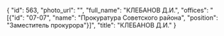 {
    "id": 563,
    "photo_url": "",
    "full_name": "КЛЕБАНОВ Д.И.",
    "offices": "[{\"id\": \"07-07\", \"name\": \"Прокуратура Советского района\", \"position\": \"Заместитель прокурора\"}]",
    "title": "КЛЕБАНОВ Д.И."
}